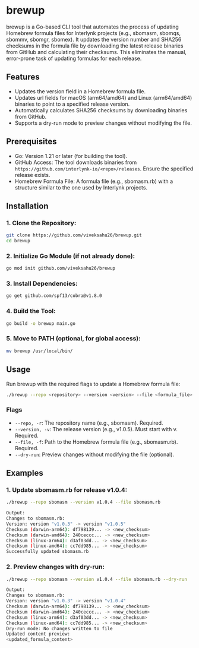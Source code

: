 # brewup

brewup is a Go-based CLI tool that automates the process of updating Homebrew formula files for Interlynk projects (e.g., sbomasm, sbomqs, sbommv, sbomgr, sbomex). It updates the version number and SHA256 checksums in the formula file by downloading the latest release binaries from GitHub and calculating their checksums. This eliminates the manual, error-prone task of updating formulas for each release.

## Features

- Updates the version field in a Homebrew formula file.
- Updates url fields for macOS (arm64/amd64) and Linux (arm64/amd64) binaries to point to a specified release version.
- Automatically calculates SHA256 checksums by downloading binaries from GitHub.
- Supports a dry-run mode to preview changes without modifying the file.

## Prerequisites

- Go: Version 1.21 or later (for building the tool).
- GitHub Access: The tool downloads binaries from `https://github.com/interlynk-io/<repo>/releases`. Ensure the specified release exists.
- Homebrew Formula File: A formula file (e.g., sbomasm.rb) with a structure similar to the one used by Interlynk projects.

## Installation

### 1. Clone the Repository:

```bash
git clone https://github.com/viveksahu26/brewup.git
cd brewup
```

### 2. Initialize Go Module (if not already done):

```bash
go mod init github.com/viveksahu26/brewup
```

### 3. Install Dependencies:

```bash
go get github.com/spf13/cobra@v1.8.0
```

### 4. Build the Tool:

```bash
go build -o brewup main.go
```

### 5. Move to PATH (optional, for global access):

```bash
mv brewup /usr/local/bin/
```


## Usage

Run brewup with the required flags to update a Homebrew formula file:

```bash
./brewup --repo <repository> --version <version> --file <formula_file>
```

### Flags

- `--repo, -r`: The repository name (e.g., sbomasm). Required.
- `--version, -v`: The release version (e.g., v1.0.5). Must start with v. Required.
- `--file, -f`: Path to the Homebrew formula file (e.g., sbomasm.rb). Required.
- `--dry-run`: Preview changes without modifying the file (optional).

## Examples

### 1. Update sbomasm.rb for release v1.0.4:

```bash
./brewup --repo sbomasm --version v1.0.4 --file sbomasm.rb
```

```bash
Output:
Changes to sbomasm.rb:
Version: version "v1.0.3" -> version "v1.0.5"
Checksum (darwin-arm64): df798139... -> <new_checksum>
Checksum (darwin-amd64): 240ceccc... -> <new_checksum>
Checksum (linux-arm64): d3af03dd... -> <new_checksum>
Checksum (linux-amd64): cc7dd985... -> <new_checksum>
Successfully updated sbomasm.rb
```

### 2. Preview changes with dry-run:

```bash
./brewup --repo sbomasm --version v1.0.4 --file sbomasm.rb --dry-run
```

```bash
Output:
Changes to sbomasm.rb:
Version: version "v1.0.3" -> version "v1.0.4"
Checksum (darwin-arm64): df798139... -> <new_checksum>
Checksum (darwin-amd64): 240ceccc... -> <new_checksum>
Checksum (linux-arm64): d3af03dd... -> <new_checksum>
Checksum (linux-amd64): cc7dd985... -> <new_checksum>
Dry-run mode: No changes written to file
Updated content preview:
<updated_formula_content>
```
